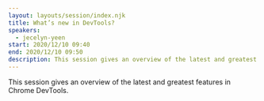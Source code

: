 ```yaml
---
layout: layouts/session/index.njk
title: What’s new in DevTools?
speakers:
  - jecelyn-yeen
start: 2020/12/10 09:40
end: 2020/12/10 09:50
description: This session gives an overview of the latest and greatest features in Chrome DevTools.
---
```


This session gives an overview of the latest and greatest features in Chrome DevTools.
